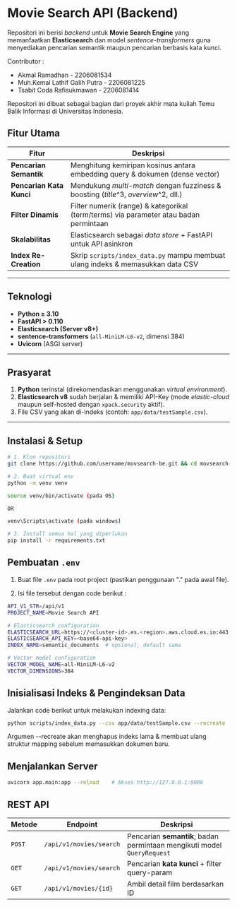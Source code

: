 

# Movie Search API (Backend)

Repositori ini berisi _backend_ untuk **Movie Search Engine** yang memanfaatkan **Elasticsearch** dan model *sentence-transformers* guna menyediakan pencarian semantik maupun pencarian berbasis kata kunci.

Contributor :
 - Akmal Ramadhan - 2206081534
 - Muh.Kemal Lathif Galih Putra - 2206081225
 - Tsabit Coda Rafisukmawan - 2206081414

Repositori ini dibuat sebagai bagian dari proyek akhir mata kuliah Temu Balik Informasi di Universitas Indonesia.


## Fitur Utama

| Fitur                 | Deskripsi                                                                                                     |
|-----------------------|---------------------------------------------------------------------------------------------------------------|
| **Pencarian Semantik**| Menghitung kemiripan kosinus antara embedding query & dokumen (dense vector)                                  |
| **Pencarian Kata Kunci** | Mendukung *multi-match* dengan fuzziness & boosting (*title*^3, *overview*^2, dll.)                         |
| **Filter Dinamis**    | Filter numerik (range) & kategorikal (term/terms) via parameter atau badan permintaan                          |
| **Skalabilitas**      | Elasticsearch sebagai *data store* + FastAPI untuk API asinkron                                               |
| **Index Re-Creation** | Skrip `scripts/index_data.py` mampu membuat ulang indeks & memasukkan data CSV                                |

---

## Teknologi

- **Python ≥ 3.10**
- **FastAPI > 0.110**  
- **Elasticsearch (Server v8+)**  
- **sentence-transformers** (`all-MiniLM-L6-v2`, dimensi 384)  
- **Uvicorn** (ASGI server)

---

## Prasyarat

1. **Python** terinstal (direkomendasikan menggunakan *virtual environment*).
2. **Elasticsearch v8** sudah berjalan & memiliki API-Key (mode *elastic-cloud* maupun self-hosted dengan `xpack.security` aktif).
3. File CSV yang akan di-indeks (contoh: `app/data/testSample.csv`).

---

## Instalasi & Setup

```bash
# 1. Klon repositori
git clone https://github.com/username/movsearch-be.git && cd movsearch-be

# 2. Buat virtual env
python -m venv venv

source venv/bin/activate (pada OS) 

OR 

venv\Scripts\activate (pada windows)

# 3. Install semua hal yang diperlukan
pip install -r requirements.txt
```
## Pembuatan `.env`

1. Buat file `.env` pada root project (pastikan penggunaan "." pada awal file).

2. Isi file tersebut dengan code berikut :

``` bash
API_V1_STR=/api/v1
PROJECT_NAME=Movie Search API

# Elasticsearch configuration
ELASTICSEARCH_URL=https://<cluster-id>.es.<region>.aws.cloud.es.io:443
ELASTICSEARCH_API_KEY=<base64-api-key>
INDEX_NAME=semantic_documents  # opsional, default sama

# Vector model configuration
VECTOR_MODEL_NAME=all-MiniLM-L6-v2
VECTOR_DIMENSIONS=384
```

## Inisialisasi Indeks & Pengindeksan Data

Jalankan code berikut untuk melakukan indexing data:

``` bash
python scripts/index_data.py --csv app/data/testSample.csv --recreate
```
Argumen --recreate akan menghapus indeks lama & membuat ulang struktur mapping sebelum memasukkan dokumen baru.

## Menjalankan Server
```bash
uvicorn app.main:app --reload    # Akses http://127.0.0.1:8000
```

## REST API

| Metode | Endpoint                | Deskripsi                                                               |
| ------ | ----------------------- | ----------------------------------------------------------------------- |
| `POST` | `/api/v1/movies/search` | Pencarian **semantik**; badan permintaan mengikuti model `QueryRequest` |
| `GET`  | `/api/v1/movies/search` | Pencarian **kata kunci** + filter query-param                           |
| `GET`  | `/api/v1/movies/{id}`   | Ambil detail film berdasarkan ID                                        |




